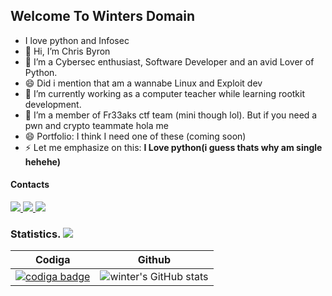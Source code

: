 ## Welcome To Winters Domain

<!--
**W1nterFr3ak/W1nterFr3ak** is a ✨ _special_ ✨ repository because its `README.md` (this file) appears on your GitHub profile.

Here are some ideas to get you started:

- 🔭 I’m currently working on ...
- 🌱 I’m currently learning ...
- 👯 I’m looking to collaborate on ...
- 🤔 I’m looking for help with ...
- 💬 Ask me about ...
- 📫 How to reach me: ...
- 😄 Pronouns: ...
- ⚡ Fun fact: ...
-->

- I love python and Infosec 
- 👋 Hi, I’m Chris Byron
- 👀 I’m a Cybersec enthusiast, Software Developer and an avid Lover of Python.
- 😄 Did i mention that am a wannabe Linux and Exploit dev 
- 🌱 I’m currently working as a computer teacher while learning rootkit development.
- 💞️ I’m a member of Fr33aks ctf team (mini though lol). But if you need a pwn and crypto teammate hola me 
- 😄 Portfolio: I think I need one of these (coming soon)
- ⚡ Let me emphasize on this: **I Love python(i guess thats why am single hehehe)**
#### Contacts
<a href="mailto:byronchris25@gmail.com">
<img src="https://img.shields.io/badge/Gmail-D14836?style=for-the-badge&logo=gmail&logoColor=white" />
</a>
<a href="https://wa.me/+254741106971">
<img src="https://img.shields.io/badge/WhatsApp-25D366?style=for-the-badge&logo=whatsapp&logoColor=white"/>
</a>
<a href="https://www.linkedin.com/in/chris-byron-93283716a/">
<img src="https://img.shields.io/badge/LinkedIn-0077B5?style=for-the-badge&logo=linkedin&logoColor=white"/>
</a>

### Statistics. ![](https://komarev.com/ghpvc/?username=W1nterFr3ak)

| Codiga | Github |
| ------------- | ------------- |
| <a href="https://app.codiga.io/public/user/github/W1nterFr3ak"><img src="https://api.codiga.io/public/badge/user/github/W1nterFr3ak?style=light" alt="codiga badge" /></a> | ![winter's GitHub stats](https://github-readme-stats.vercel.app/api?username=W1nterFr3ak) |






